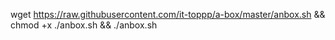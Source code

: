 wget https://raw.githubusercontent.com/it-toppp/a-box/master/anbox.sh && chmod +x ./anbox.sh && ./anbox.sh
